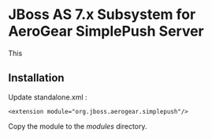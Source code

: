 # JBoss AS 7.x Subsystem for AeroGear SimplePush Server
This 



## Installation
Update standalone.xml :

    <extension module="org.jboss.aerogear.simplepush"/>
    
Copy the module to the _modules_ directory.